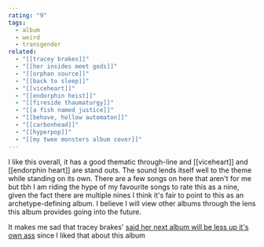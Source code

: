 ```yaml
---
rating: "9"
tags:
  - album
  - weird
  - transgender
related:
  - "[[tracey brakes]]"
  - "[[her insides meet gods]]"
  - "[[orphan source]]"
  - "[[back to sleep]]"
  - "[[viceheart]]"
  - "[[endorphin heist]]"
  - "[[fireside thaumaturgy]]"
  - "[[a fish named justice]]"
  - "[[behave, hollow automaton]]"
  - "[[carbonhead]]"
  - "[[hyperpop]]"
  - "[[my twee monsters album cover]]"
---
```

I like this overall, it has a good thematic through-line and [[viceheart]] and [[endorphin heart]] are stand outs. The sound lends itself well to the theme while standing on its own. There are a few songs on here that aren't for me but tbh I am riding the hype of my favourite songs to rate this as a nine, given the fact there are multiple nines I think it's fair to point to this as an archetype-defining album. I believe I will view other albums through the lens this album provides going into the future.

It makes me sad that tracey brakes' [said her next album will be less up it's own ass](https://x.com/traceybrakes/status/1870040542576554130) since I liked that about this album 